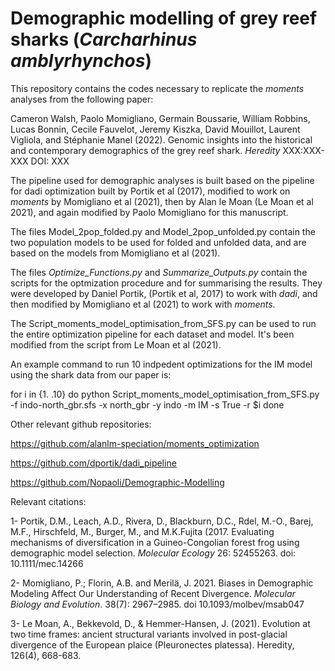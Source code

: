 # Demographic modelling of grey reef sharks (*Carcharhinus amblyrhynchos*)
This repository contains the codes necessary to replicate the *moments* analyses from the following paper: 

Cameron Walsh, Paolo Momigliano, Germain Boussarie, William Robbins, Lucas Bonnin, Cecile Fauvelot, Jeremy Kiszka, David Mouillot, Laurent Vigliola, and Stéphanie Manel (2022). Genomic insights into the historical and contemporary demographics of the grey reef shark. *Heredity* XXX:XXX-XXX DOI: XXX 

The pipeline used for demographic analyses is built based on the pipeline for dadi optimization built by Portik et al (2017),  modified to work on *moments* by Momigliano et al (2021),  then by Alan le Moan (Le Moan et al 2021), and again modified by Paolo Momigliano for this manuscript. 

The files Model_2pop_folded.py and Model_2pop_unfolded.py contain the two population models to be used for folded and unfolded data, and are based on the models from Momigliano et al (2021). 

The files *Optimize_Functions.py* and *Summarize_Outputs.py* contain the scripts for the optmization procedure and for summarising the results. They were developed by Daniel Portik, (Portik et al, 2017) to work with *dadi*, and then modified by Momigliano et al (2021) to work with *moments*. 

The Script_moments_model_optimisation_from_SFS.py can be used to run the entire optimization pipeline for each dataset and model. It's been modified from the script from Le Moan et al (2021). 

An example command to run 10 indpedent optimizations for the IM model using the shark data from our paper is: 

for i in {1. .10}
do
 python Script_moments_model_optimisation_from_SFS.py  -f indo-north_gbr.sfs  -x north_gbr -y indo -m IM -s True -r $i
done

Other relevant github repositories: 

https://github.com/alanlm-speciation/moments_optimization

https://github.com/dportik/dadi_pipeline

https://github.com/Nopaoli/Demographic-Modelling

Relevant citations: 

1-	Portik, D.M., Leach, A.D., Rivera, D., Blackburn, D.C., Rdel, M.-O., Barej, M.F., Hirschfeld, M., Burger, M., and M.K.Fujita (2017. Evaluating mechanisms of diversification in a Guineo-Congolian forest frog using demographic model selection. *Molecular Ecology* 26: 52455263. doi: 10.1111/mec.14266

2-	Momigliano, P.; Florin, A.B.  and  Merilä, J. 2021. Biases in Demographic  Modeling Affect Our Understanding of Recent Divergence. *Molecular Biology and Evolution*. 38(7): 2967–2985. doi 10.1093/molbev/msab047

3-  Le Moan, A., Bekkevold, D., & Hemmer-Hansen, J. (2021). Evolution at two time frames: ancient structural variants involved in post-glacial divergence of the European plaice (Pleuronectes platessa). Heredity, 126(4), 668-683.


